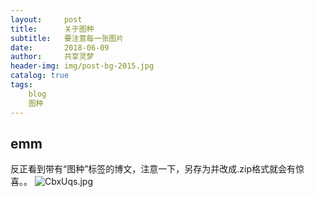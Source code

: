 ```yaml
---
layout:     post
title:      关于图种
subtitle:   要注意每一张图片
date:       2018-06-09
author:     共享灵梦
header-img: img/post-bg-2015.jpg
catalog: true
tags:
    blog
    图种
---
```

## emm

反正看到带有“图种”标签的博文，注意一下，另存为并改成.zip格式就会有惊喜。。
![CbxUqs.jpg](https://s1.ax1x.com/2018/06/09/CbxUqs.jpg)
